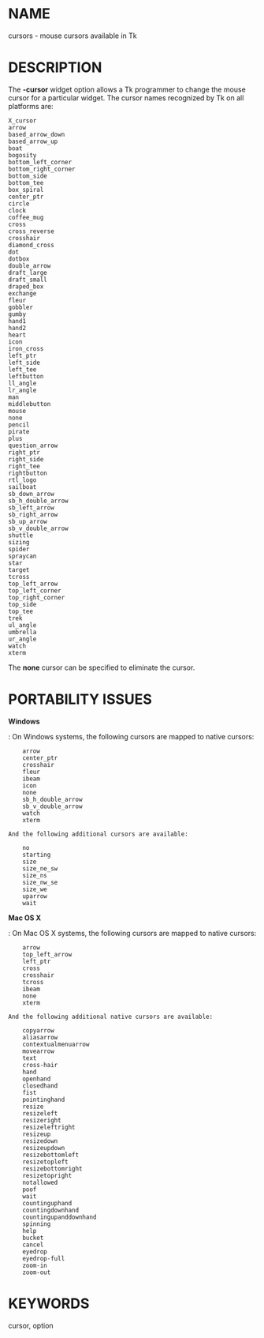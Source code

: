# NAME

cursors - mouse cursors available in Tk

# DESCRIPTION

The **-cursor** widget option allows a Tk programmer to change the mouse
cursor for a particular widget. The cursor names recognized by Tk on all
platforms are:

    X_cursor
    arrow
    based_arrow_down
    based_arrow_up
    boat
    bogosity
    bottom_left_corner
    bottom_right_corner
    bottom_side
    bottom_tee
    box_spiral
    center_ptr
    circle
    clock
    coffee_mug
    cross
    cross_reverse
    crosshair
    diamond_cross
    dot
    dotbox
    double_arrow
    draft_large
    draft_small
    draped_box
    exchange
    fleur
    gobbler
    gumby
    hand1
    hand2
    heart
    icon
    iron_cross
    left_ptr
    left_side
    left_tee
    leftbutton
    ll_angle
    lr_angle
    man
    middlebutton
    mouse
    none
    pencil
    pirate
    plus
    question_arrow
    right_ptr
    right_side
    right_tee
    rightbutton
    rtl_logo
    sailboat
    sb_down_arrow
    sb_h_double_arrow
    sb_left_arrow
    sb_right_arrow
    sb_up_arrow
    sb_v_double_arrow
    shuttle
    sizing
    spider
    spraycan
    star
    target
    tcross
    top_left_arrow
    top_left_corner
    top_right_corner
    top_side
    top_tee
    trek
    ul_angle
    umbrella
    ur_angle
    watch
    xterm

The **none** cursor can be specified to eliminate the cursor.

# PORTABILITY ISSUES

**Windows**

:   On Windows systems, the following cursors are mapped to native
    cursors:

        arrow
        center_ptr
        crosshair
        fleur
        ibeam
        icon
        none
        sb_h_double_arrow
        sb_v_double_arrow
        watch
        xterm

    And the following additional cursors are available:

        no
        starting
        size
        size_ne_sw
        size_ns
        size_nw_se
        size_we
        uparrow
        wait

**Mac OS X**

:   On Mac OS X systems, the following cursors are mapped to native
    cursors:

        arrow
        top_left_arrow
        left_ptr
        cross
        crosshair
        tcross
        ibeam
        none
        xterm

    And the following additional native cursors are available:

        copyarrow
        aliasarrow
        contextualmenuarrow
        movearrow
        text
        cross-hair
        hand
        openhand
        closedhand
        fist
        pointinghand
        resize
        resizeleft
        resizeright
        resizeleftright
        resizeup
        resizedown
        resizeupdown
        resizebottomleft
        resizetopleft
        resizebottomright
        resizetopright
        notallowed
        poof
        wait
        countinguphand
        countingdownhand
        countingupanddownhand
        spinning
        help
        bucket
        cancel
        eyedrop
        eyedrop-full
        zoom-in
        zoom-out

# KEYWORDS

cursor, option

<!---
Copyright (c) 1998-2000 by Scriptics Corporation
Copyright (c) 2006-2007 Daniel A. Steffen <das@users.sourceforge.net
-->

